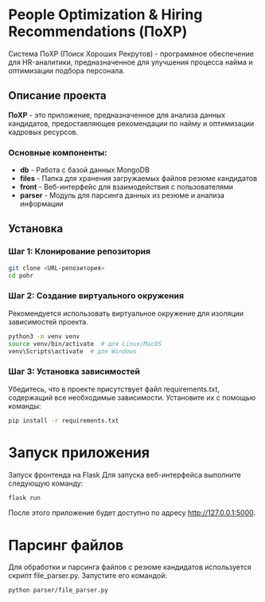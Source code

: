 # People Optimization & Hiring Recommendations (ПоХР)

Система ПоХР (Поиск Хороших Рекрутов) - программное обеспечение для HR-аналитики, предназначенное для улучшения процесса найма и оптимизации подбора персонала.

## Описание проекта

**ПоХР** - это приложение, предназначенное для анализа данных кандидатов, предоставляющее рекомендации по найму и оптимизации кадровых ресурсов.

### Основные компоненты:
- **db** - Работа с базой данных MongoDB
- **files** - Папка для хранения загружаемых файлов резюме кандидатов
- **front** - Веб-интерфейс для взаимодействия с пользователями
- **parser** - Модуль для парсинга данных из резюме и анализа информации

## Установка

### Шаг 1: Клонирование репозитория

```bash
git clone <URL-репозитория>
cd pohr
```

### Шаг 2: Создание виртуального окружения
Рекомендуется использовать виртуальное окружение для изоляции зависимостей проекта.

```bash
python3 -m venv venv
source venv/bin/activate  # для Linux/MacOS
venv\Scripts\activate  # для Windows
```

### Шаг 3: Установка зависимостей
Убедитесь, что в проекте присутствует файл requirements.txt, содержащий все необходимые зависимости. Установите их с помощью команды:

```bash
pip install -r requirements.txt
```

# Запуск приложения
Запуск фронтенда на Flask
Для запуска веб-интерфейса выполните следующую команду:

```bash
flask run
```

После этого приложение будет доступно по адресу http://127.0.0.1:5000.

# Парсинг файлов
Для обработки и парсинга файлов с резюме кандидатов используется скрипт file_parser.py. Запустите его командой:

```bash
python parser/file_parser.py
```